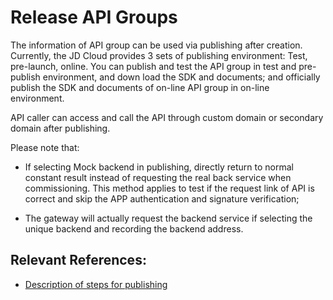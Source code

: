 # Release API Groups

The information of API group can be used via publishing after creation. Currently, the JD Cloud provides 3 sets of publishing environment: Test, pre-launch, online. You can publish and test the API group in test and pre-publish environment, and down load the SDK and documents; and officially publish the SDK and documents of on-line API group in on-line environment.

API caller can access and call the API through custom domain or secondary domain after publishing.

Please note that:

- If selecting Mock backend in publishing, directly return to normal constant result instead of requesting the real back service when commissioning. This method applies to test if the request link of API is correct and skip the APP authentication and signature verification;

- The gateway will actually request the backend service if selecting the unique backend and recording the backend address.

## Relevant References:

- [Description of steps for publishing](../Operation-Guide/Create-APIGroup/Create-Publish.md)
